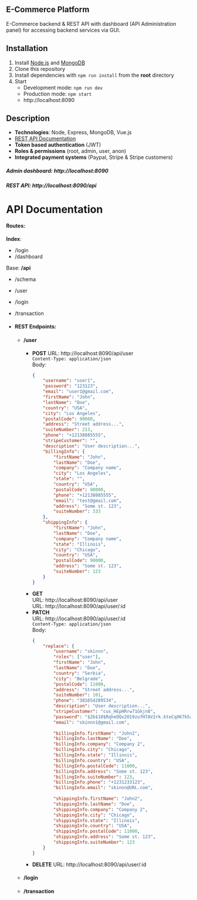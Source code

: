 ## E-Commerce Platform 

E-Commerce backend & REST API with dashboard (API Administration panel) for accessing backend services via GUI.

## Installation
1. Install [Node.js](https://nodejs.org/en/) and [MongoDB](https://www.mongodb.com/download)  
2. Clone this repository  
3. Install dependencies with `npm run install` from the **root** directory  
4. Start
	+ Development mode: `npm run dev`
	+ Production mode: `npm start`
	+ http://localhost:8090

## Description

+ **Technologies**: Node, Express, MongoDB, Vue.js
+ [REST API Documentation](#api-documentation)
+ **Token based authentication** (JWT)
+ **Roles & permissions** (root, admin, user, anon)
+ **Integrated payment systems** (Paypal, Stripe & Stripe customers)  

##### Admin dashboard: http://localhost:8090
##### REST API: http://localhost:8090/api

# API Documentation
#### Routes:
**Index**:
+ /login
+ /dashboard

Base: **/api**  
+ /schema
+ /user
+ /login
+ /transaction

+ #### REST Endpoints:
	+ #### **/user**
		+	**POST**
		URL: http://localhost:8090/api/user  
		```Content-Type: application/json```  
		Body:
			```json
			{
				"username": "user1",
				"password": "123123",
				"email": "user1@gmail.com",
				"firstName": "John",
				"lastName": "Doe",
				"country": "USA",
				"city": "Los Angeles",
				"postalCode": 90000,
				"address": "Street address...",
				"suiteNumber": 213,
				"phone": "+12138885555",
				"stripeCustomer": "",
				"description": "User description...",
				"billingInfo": {
					"firstName": "John",
					"lastName": "Doe",
					"company": "Company name",
					"city": "Los Angeles",
					"state": "",
					"country": "USA",
					"postalCode": 90000,
					"phone": "+12138885555",
					"email": "test@gmail.com",
					"address": "Some st. 123",
					"suiteNumber": 333
				},
				"shippingInfo": {
					"firstName": "John",
					"lastName": "Doe",
					"company": "Company name",
					"state": "Illinois",
					"city": "Chicago",
					"country": "USA",
					"postalCode": 90000,
					"address": "Some st. 123",
					"suiteNumber": 123
				}
			}
			```
		+	**GET**   
		URL: http://localhost:8090/api/user  
		URL: http://localhost:8090/api/user/:id
		+	**PATCH**  
		URL: http://localhost:8090/api/user/:id  
		```Content-Type: application/json```  
		Body:
			```json
			{
				"replace": {
					"username": "skinnn",
					"roles": ["user"],
					"firstName": "John",
					"lastName": "Doe",
					"country": "Serbia",
					"city": "Belgrade",
					"postalCode": 11000,
					"address": "Street address...",
					"suiteNumber": 101,
					"phone": "381654289534",
					"description": "User description...",
					"stripeCustomer": "cus_HEpHRrw71Gkjn8",
					"password": "$2b$10$RqheOQv2O19zufH7AV2rk.kteCqXK7k5zvPYXt9ndKKHnCrI3//M6",
					"email": "skinnn1@gmail.com",
					
					"billingInfo.firstName": "John2",
					"billingInfo.lastName": "Doe",
					"billingInfo.company": "Company 2",
					"billingInfo.city": "Chicago",
					"billingInfo.state": "Illinois",
					"billingInfo.country": "USA",
					"billingInfo.postalCode": 11000,
					"billingInfo.address": "Some st. 123",
					"billingInfo.suiteNumber": 123,
					"billingInfo.phone": "+1231233123",
					"billingInfo.email": "skinnn@URL.com",
				
					"shippingInfo.firstName": "John2",
					"shippingInfo.lastName": "Doe",
					"shippingInfo.company": "Company 2",
					"shippingInfo.city": "Chicago",
					"shippingInfo.state": "Illinois",
					"shippingInfo.country": "USA",
					"shippingInfo.postalCode": 11000,
					"shippingInfo.address": "Some st. 123",
					"shippingInfo.suiteNumber": 123
				}
			}
			```
		+	**DELETE**
		URL: http://localhost:8090/api/user/:id

	+ #### **/login**
	
	+ #### **/transaction**